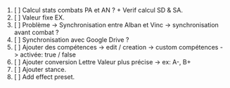 1. [ ] Calcul stats combats PA et AN ? + Verif calcul SD & SA.
2. [ ] Valeur fixe EX.
4. [ ] Problème -> Synchronisation entre Alban et Vinc -> synchronisation avant combat ?
5. [ ] Synchronisation avec Google Drive ?
6. [ ] Ajouter des compétences
    -> edit / creation
    -> custom compétences
    -> activée: true / false
9. [ ] Ajouter conversion Lettre Valeur plus précise -> ex: A-, B+
10. [ ] Ajouter stance.
11. [ ] Add effect preset.